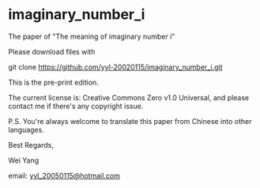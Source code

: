# imaginary_number_i
The paper of "The meaning of imaginary number i"

Please download files with 

git clone https://github.com/yyl-20020115/imaginary_number_i.git

This is the pre-print edition.

The current license is: Creative Commons Zero v1.0 Universal, and please 
contact me if there's any copyright issue.

P.S. You're always welcome to translate this paper from Chinese into other languages.

Best Regards,

Wei Yang

email: yyl_20050115@hotmail.com

